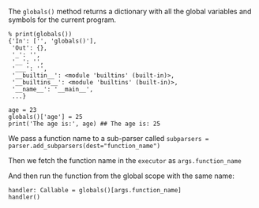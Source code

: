 The `globals()` method returns a dictionary with all the global variables and symbols for the current program.
```
% print(globals())
{'In': ['', 'globals()'],
 'Out': {},
 '_': '',
 '__': '',
 '___': '',
 '__builtin__': <module 'builtins' (built-in)>,
 '__builtins__': <module 'builtins' (built-in)>,
 '__name__': '__main__',
 ...}
```

```
age = 23
globals()['age'] = 25
print('The age is:', age) ## The age is: 25
```

We pass a function name to a sub-parser called `subparsers = parser.add_subparsers(dest="function_name")`

Then we fetch the function name in the `executor` as `args.function_name`

And then run the function from the global scope with the same name:
```
handler: Callable = globals()[args.function_name]
handler()
```